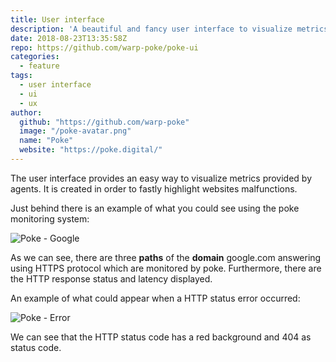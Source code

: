 ```yaml
---
title: User interface
description: 'A beautiful and fancy user interface to visualize metrics provided by agents'
date: 2018-08-23T13:35:58Z
repo: https://github.com/warp-poke/poke-ui
categories:
  - feature
tags:
  - user interface
  - ui
  - ux
author:
  github: "https://github.com/warp-poke"
  image: "/poke-avatar.png"
  name: "Poke"
  website: "https://poke.digital/"
---
```


The user interface provides an easy way to visualize metrics provided by agents. It is created in order to fastly highlight websites malfunctions.

Just behind there is an example of what you could see using the poke monitoring system:

![Poke - Google](/features/poke-ui-google.png)

As we can see, there are three __paths__ of the __domain__ google.com answering using HTTPS protocol which are monitored by poke. Furthermore, there are the HTTP response status and latency displayed.

An example of what could appear when a HTTP status error occurred:

![Poke - Error](/features/poke-ui-error.png)

We can see that the HTTP status code has a red background and 404 as status code.

